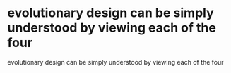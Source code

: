 # evolutionary design can be simply understood by viewing each of the four

evolutionary design can be simply understood by viewing each of the four